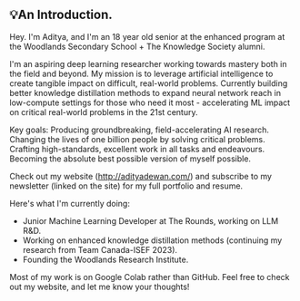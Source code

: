## 💡An Introduction.

Hey. I'm Aditya, and I'm an 18 year old senior at the enhanced program at the Woodlands Secondary School + The Knowledge Society alumni.

I'm an aspiring deep learning researcher working towards mastery both in the field and beyond. My mission is to leverage artificial intelligence to create tangible impact on difficult, real-world problems. Currently building better knowledge distillation methods to expand neural network reach in low-compute settings for those who need it most - accelerating ML impact on critical real-world problems in the 21st century.

Key goals:
Producing groundbreaking, field-accelerating AI research.
Changing the lives of one billion people by solving critical problems.
Crafting high-standards, excellent work in all tasks and endeavours. 
Becoming the absolute best possible version of myself possible.

Check out my website (http://adityadewan.com/) and subscribe to my newsletter (linked on the site) for my full portfolio and resume.

Here's what I'm currently doing:

- Junior Machine Learning Developer at The Rounds, working on LLM R&D.
- Working on enhanced knowledge distillation methods (continuing my research from Team Canada-ISEF 2023).
- Founding the Woodlands Research Institute.

Most of my work is on Google Colab rather than GitHub. Feel free to check out my website, and let me know your thoughts!
